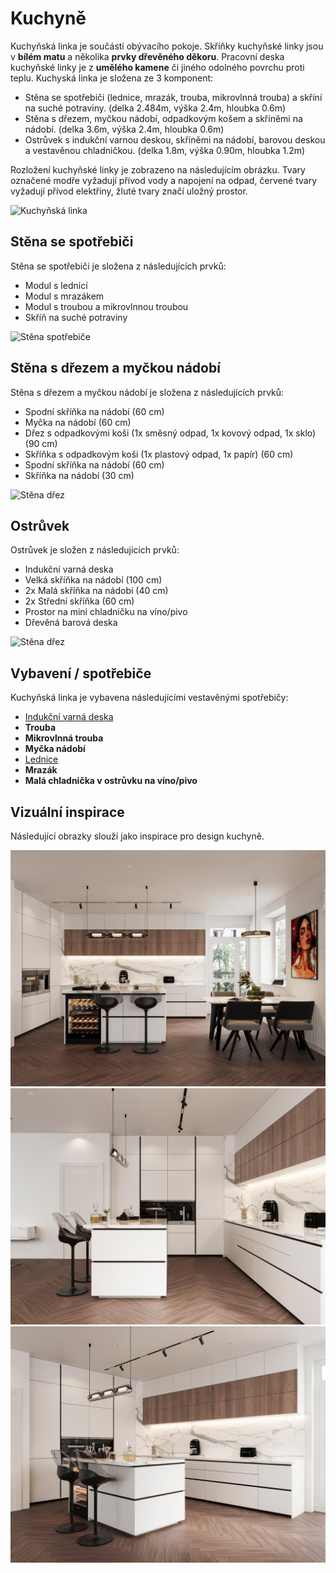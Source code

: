 # Kuchyně

Kuchyňská linka je součástí obývacího pokoje. Skříňky kuchyňské linky jsou v **bílém matu** a několika **prvky dřevěného děkoru**. Pracovní deska kuchyňské linky je z **umělého kamene** či jiného odolného povrchu proti teplu. Kuchyská linka je složena ze 3 komponent:

* Stěna se spotřebiči (lednice, mrazák, trouba, mikrovlnná trouba) a skříní na suché potraviny. (delka 2.484m, výška 2.4m, hloubka 0.6m)
* Stěna s dřezem, myčkou nádobí, odpadkovým košem a skříněmi na nádobí. (delka 3.6m, výška 2.4m, hloubka 0.6m)
* Ostrůvek s indukční varnou deskou, skříněmi na nádobí, barovou deskou a vestavěnou chladničkou.  (delka 1.8m, výška 0.90m, hloubka 1.2m)

Rozložení kuchyňské linky je zobrazeno na následujícím obrázku. Tvary označené modře vyžadují přívod vody a napojení na odpad, červené tvary vyžadují přívod elektřiny, žluté tvary značí uložný prostor.

![Kuchyňská linka](./static/drawings/floor-plan.furniched.drawio)

## Stěna se spotřebiči

Stěna se spotřebiči je složena z následujících prvků:

- Modul s lednicí
- Modul s mrazákem
- Modul s troubou a mikrovlnnou troubou
- Skříň na suché potraviny

![Stěna spotřebiče](./static/drawings/kitchen.wall-appliances.drawio)

## Stěna s dřezem a myčkou nádobí

Stěna s dřezem a myčkou nádobí je složena z následujících prvků:

- Spodní skříňka na nádobí (60 cm)
- Myčka na nádobí (60 cm)
- Dřez s odpadkovými koši (1x směsný odpad, 1x kovový odpad, 1x sklo) (90 cm)
- Skříňka s odpadkovým koši (1x plastový odpad, 1x papír) (60 cm)
- Spodní skříňka na nádobí (60 cm)
- Skříňka na nádobí (30 cm)

![Stěna dřez](./static/drawings/kitchen.wall-watter.drawio)

## Ostrůvek

Ostrůvek je složen z následujících prvků:

- Indukční varná deska
- Velká skříňka na nádobí (100 cm) 
- 2x Malá skříňka na nádobí (40 cm)
- 2x Střední skříňka (60 cm)
- Prostor na mini chladničku na víno/pivo
- Dřevěná barová deska

![Stěna dřez](./static/drawings/kitchen.island.drawio)

## Vybavení / spotřebiče

Kuchyňská linka je vybavena následujícími vestavěnými spotřebičy:

- [Indukční varná deska](https://www.alza.cz/siemens-ex875hvc1e-d7992065.htm)
- **Trouba**
- **Mikrovlnná trouba**
- **Myčka nádobí**
- [Lednice](https://www.alza.cz/siemens-ki41radd1-d7760112.htm)
- **Mrazák**
- **Malá chladnička v ostrůvku na víno/pivo**

## Vizuální inspirace

Následující obrazky slouží jako inspirace pro design kuchyně.

![Kitchen main](./static/img/kitchen/kitchen.main.jpg)
![Kitchen side](./static/img/kitchen/kitchen.side.jpg)
![Kitchen front](./static/img/kitchen/kitchen.front.jpg)




